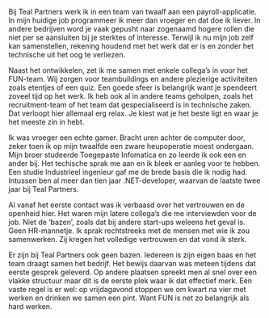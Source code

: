 <!-- title: Kelly -->
<!-- author: Kelly -->
<!-- date: 2020-05-4 -->
<!-- img: /assets/img/blogimages/headerimage_placeholder.png -->

Bij Teal Partners werk ik in een team van twaalf aan een payroll-applicatie. In mijn huidige job programmeer ik meer dan vroeger en dat doe ik liever. In andere bedrijven word je vaak gepusht naar zogenaamd hogere rollen die niet per se aansluiten bij je sterktes of interesse. Terwijl ik nu mijn job zelf kan samenstellen, rekening houdend met het werk dat er is en zonder het technische uit het oog te verliezen.

Naast het ontwikkelen, zet ik me samen met enkele collega’s in voor het FUN-team. Wij zorgen voor teambuildings en andere plezierige activiteiten zoals etentjes of een quiz. Een goede sfeer is belangrijk want je spendeert zoveel tijd op het werk. Ik heb ook al in andere teams geholpen, zoals het recruitment-team of het team dat gespecialiseerd is in technische zaken. Dat verloopt hier allemaal erg relax. Je kiest wat je het beste ligt en waar je het meeste zin in hebt.

Ik was vroeger een echte gamer. Bracht uren achter de computer door, zeker toen ik op mijn twaalfde een zware heupoperatie moest ondergaan. Mijn broer studeerde Toegepaste Infomatica en zo leerde ik ook een en ander bij. Het techische sprak me aan en ik bleek er aanleg voor te hebben. Een studie Industrieel ingenieur gaf me de brede basis die ik nodig had. Intussen ben al meer dan tien jaar .NET-developer, waarvan de laatste twee jaar bij Teal Partners.

Al vanaf het eerste contact was ik verbaasd over het vertrouwen en de openheid hier. Het waren mijn latere collega’s die me interviewden voor de job. Niet de ‘bazen’, zoals dat bij andere start-ups weleens het geval is. Geen HR-mannetje. Ik sprak rechtstreeks met de mensen met wie ik zou samenwerken. Zij kregen het volledige vertrouwen en dat vond ik sterk.

Er zijn bij Teal Partners ook geen bazen. Iedereen is zijn eigen baas en het team draagt samen het bedrijf. Het bewijs daarvan was meteen tijdens dat eerste gesprek geleverd. Op andere plaatsen spreekt men al snel over een vlakke structuur maar dit is de eerste plek waar ik dat effectief merk. Eén vaste regel is er wel: op vrijdagavond stoppen we om kwart na vier met werken en drinken we samen een pint. Want FUN is net zo belangrijk als hard werken. 